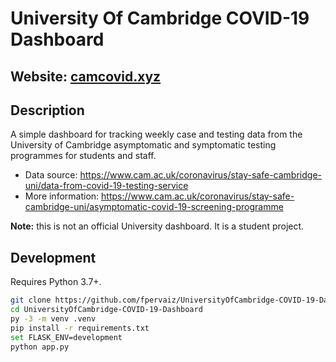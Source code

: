 # University Of Cambridge COVID-19 Dashboard

## Website: [camcovid.xyz](http://camcovid.xyz)

## Description

A simple dashboard for tracking weekly case and testing data from the University of Cambridge asymptomatic and symptomatic testing programmes for students and staff.
- Data source: https://www.cam.ac.uk/coronavirus/stay-safe-cambridge-uni/data-from-covid-19-testing-service
- More information: https://www.cam.ac.uk/coronavirus/stay-safe-cambridge-uni/asymptomatic-covid-19-screening-programme

**Note:** this is not an official University dashboard. It is a student project.

## Development

Requires Python 3.7+.

```bash
git clone https://github.com/fpervaiz/UniversityOfCambridge-COVID-19-Dashboard.git
cd UniversityOfCambridge-COVID-19-Dashboard
py -3 -m venv .venv
pip install -r requirements.txt
set FLASK_ENV=development
python app.py
```
